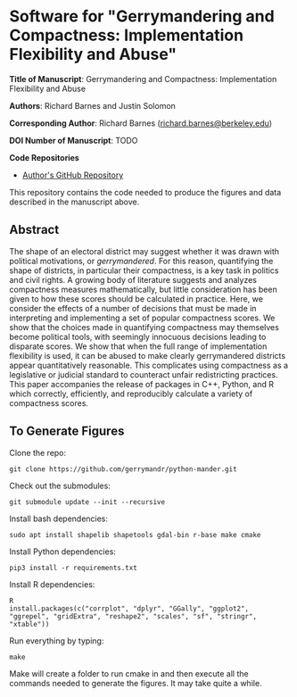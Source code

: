 Software for "Gerrymandering and Compactness: Implementation Flexibility and Abuse"
===================================================================================

**Title of Manuscript**:
Gerrymandering and Compactness: Implementation Flexibility and Abuse

**Authors**: Richard Barnes and Justin Solomon

**Corresponding Author**: Richard Barnes (richard.barnes@berkeley.edu)

**DOI Number of Manuscript**: TODO

**Code Repositories**
 * [Author's GitHub Repository](https://github.com/r-barnes/Barnes2019-compactness-flexibility)

This repository contains the code needed to produce the figures and data
described in the manuscript above.



Abstract
--------

The shape of an electoral district may suggest whether it was drawn with
political motivations, or _gerrymandered_. For this reason, quantifying the
shape of districts, in particular their compactness, is a key task in politics
and civil rights. A growing body of literature suggests and analyzes compactness
measures mathematically, but little consideration has been given to how these
scores should be calculated in practice. Here, we consider the effects of a
number of decisions that must be made in interpreting and implementing a set of
popular compactness scores. We show that the choices made in quantifying
compactness may themselves become political tools, with seemingly innocuous
decisions leading to disparate scores. We show that when the full range of
implementation flexibility is used, it can be abused to make clearly
gerrymandered districts appear quantitatively reasonable. This complicates using
compactness as a legislative or judicial standard to counteract unfair
redistricting practices. This paper accompanies the release of packages in C++,
Python, and R which correctly, efficiently, and reproducibly calculate a variety
of compactness scores.



To Generate Figures
-------------------

Clone the repo:

    git clone https://github.com/gerrymandr/python-mander.git

Check out the submodules:

    git submodule update --init --recursive

Install bash dependencies:

    sudo apt install shapelib shapetools gdal-bin r-base make cmake

Install Python dependencies:

    pip3 install -r requirements.txt

Install R dependencies:

    R
    install.packages(c("corrplot", "dplyr", "GGally", "ggplot2", "ggrepel", "gridExtra", "reshape2", "scales", "sf", "stringr", "xtable"))

Run everything by typing:

    make

Make will create a folder to run cmake in and then execute all the commands needed to generate the figures. It may take quite a while.
